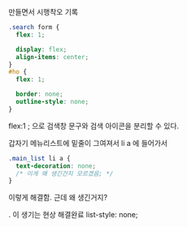만들면서 시행착오 기록

```css
.search form {
  flex: 1;

  display: flex;
  align-items: center;
}
#ho {
  flex: 1;

  border: none;
  outline-style: none;
}
```

flex:1 ; 으로 검색창 문구와 검색 아이콘을 분리할 수 있다.

갑자기 메뉴리스트에 밑줄이 그여져서
li a 에 들어가서

```css
.main_list li a {
  text-decoration: none;
  /* 이게 왜 생긴건지 모르겠음; */
}
```

이렇게 해결함. 근데 왜 생긴거지?

. 이 생기는 현상 해결완료
list-style: none;
